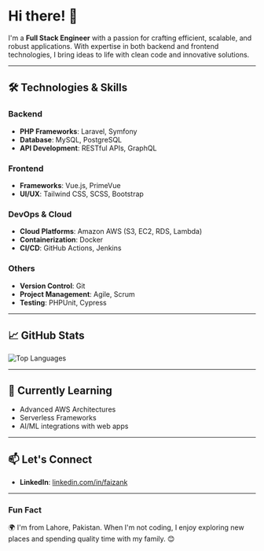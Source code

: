 # Hi there! 👋

I'm a **Full Stack Engineer** with a passion for crafting efficient, scalable, and robust applications. With expertise in both backend and frontend technologies, I bring ideas to life with clean code and innovative solutions.

---

## 🛠️ Technologies & Skills

### Backend
- **PHP Frameworks**: Laravel, Symfony
- **Database**: MySQL, PostgreSQL
- **API Development**: RESTful APIs, GraphQL

### Frontend
- **Frameworks**: Vue.js, PrimeVue
- **UI/UX**: Tailwind CSS, SCSS, Bootstrap

### DevOps & Cloud
- **Cloud Platforms**: Amazon AWS (S3, EC2, RDS, Lambda)
- **Containerization**: Docker
- **CI/CD**: GitHub Actions, Jenkins

### Others
- **Version Control**: Git
- **Project Management**: Agile, Scrum
- **Testing**: PHPUnit, Cypress

---

## 📈 GitHub Stats

![Top Languages](https://github-readme-stats.vercel.app/api/top-langs/?username=faizanahmad&layout=compact&theme=radical)

---

## 🌱 Currently Learning
- Advanced AWS Architectures  
- Serverless Frameworks  
- AI/ML integrations with web apps  

---

## 📫 Let's Connect

- **LinkedIn**: [linkedin.com/in/faizank](https://linkedin.com/in/faizank)

---

### Fun Fact
🌍 I'm from Lahore, Pakistan. When I'm not coding, I enjoy exploring new places and spending quality time with my family. 😊
